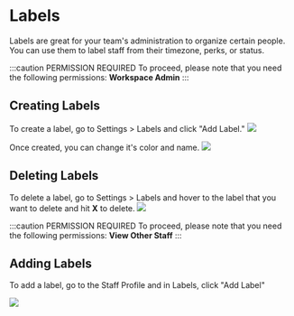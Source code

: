 # Labels
Labels are great for your team's administration to organize certain people. You can use them to label staff from their timezone, perks, or status.

:::caution PERMISSION REQUIRED
To proceed, please note that you need the following permissions: **Workspace Admin**
:::

## Creating Labels
To create a label, go to Settings > Labels and click "Add Label."
![](wert01930/test-domain/static/img/updated-labels.png)

Once created, you can change it's color and name. 
![](https://cdn.discordapp.com/attachments/1015246364692717609/1036968286593749063/unknown.png)

## Deleting Labels
To delete a label, go to Settings > Labels and hover to the label that you want to delete and hit **X** to delete.
![](https://cdn.discordapp.com/attachments/1015246364692717609/1036968448888156241/unknown.png)

:::caution PERMISSION REQUIRED
To proceed, please note that you need the following permissions: **View Other Staff**
:::

## Adding Labels
To add a label, go to the Staff Profile and in Labels, click "Add Label"

![](https://cdn.discordapp.com/attachments/1015246364692717609/1036969042277306398/unknown.png)